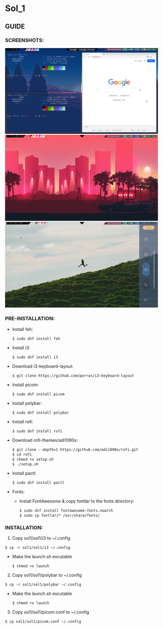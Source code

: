# Sol_1
## GUIDE
### SCREENSHOTS:
![](https://github.com/Aki-vito/sol1/blob/main/sol1/Tue%20Apr%20%206%2007:00:27%20PM%20%2B03%202021.jpg)
![](https://github.com/Aki-vito/sol1/blob/main/sol1/Tue%20Apr%20%206%2007:01:02%20PM%20%2B03%202021.jpg)
![](https://github.com/Aki-vito/sol1/blob/main/sol1/Tue%20Apr%20%206%2007:02:00%20PM%20%2B03%202021.jpg)
### PRE-INSTALLATION:
* Install feh:
 	```
	$ sudo dnf install feh
	```
* Install i3:
	```
	$ sudo dnf install i3	
	```

* Download i3-keyboard-layout:

	```
	$ git clone https://github.com/porras/i3-keyboard-layout
	```
* Install picom:
	```
	$ sudo dnf install picom
	```
* Install polybar:
	```
	$ sudo dnf install polybar
	```
* Install rofi:
	```
	$ sudo dnf install rofi
	```
* Download rofi-themes/adi1090x:
	```
	$ git clone --depth=1 https://github.com/adi1090x/rofi.git
	$ cd rofi
	$ chmod +x setup.sh
	$ ./setup.sh	
	```

* Install pactl:
	```
	$ sudo dnf install pactl
	```
 
* Fonts:
	- Install FontAwesome & copy fontlar to the fonts directory:
		```
		$ sudo dnf install fontawesome-fonts.noarch
		$ sudo cp fontlar/* /usr/share/fonts/
		```
		
					
### INSTALLATION:

1. Copy sol1/sol1/i3 to ~/.config
```
$ cp -r sol1/sol1/i3 ~/.config
```
* Make the launch.sh excutable
	```
	$ chmod +x launch
	```	
2. Copy sol1/sol1/polybar to ~/.config
```
$ cp -r sol1/sol1/polybar ~/.config
```
* Make the launch.sh excutable
	```
	$ chmod +x launch
	```
3. Copy sol1/sol1/picom.conf to ~/.config
```
$ cp sol1/sol1/picom.conf ~/.config
``` 
